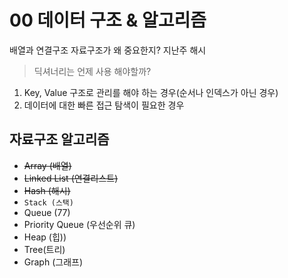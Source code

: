 # 00 데이터 구조 & 알고리즘

배열과 연결구조
자료구조가 왜 중요한지?
지난주 해시

> 딕셔너리는 언제 사용 해야할까?

1. Key, Value 구조로 관리를 해야 하는 경우(순서나 인덱스가 아닌 경우)
2. 데이터에 대한 빠른 접근 탐색이 필요한 경우

## 자료구조 알고리즘

- ~~Array (배열)~~
- ~~Linked List (연결리스트)~~
- ~~Hash (해시)~~
- `Stack (스택)`
- Queue (77)
- Priority Queue (우선순위 큐)
- Heap (힙))
- Tree(트리)
- Graph (그래프)
